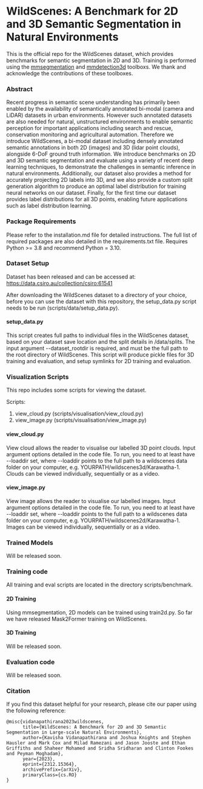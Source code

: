 # WildScenes: A Benchmark for 2D and 3D Semantic Segmentation in Natural Environments

This is the official repo for the WildScenes dataset, which provides benchmarks for semantic segmentation in 2D and 3D. Training is performed using the [mmsegmentation](https://github.com/open-mmlab/mmsegmentation) and [mmdetection3d](https://github.com/open-mmlab/mmdetection3d) toolboxs. We thank and acknowledge the contributions of these toolboxes.

### Abstract

Recent progress in semantic scene understanding has primarily been enabled by the availability of semantically annotated bi-modal (camera and LiDAR) datasets in urban environments. However such annotated datasets are also needed for natural, unstructured environments to enable semantic perception for important applications including search and rescue, conservation monitoring and agricultural automation. Therefore we introduce WildScenes, a bi-modal dataset including densely annotated semantic annotations in both 2D (images) and 3D (lidar point clouds), alongside 6-DoF ground truth information. We introduce benchmarks on 2D and 3D semantic segmentation and evaluate using a variety of recent deep learning techniques, to demonstrate the challenges in semantic inference in natural environments. Additionally, our dataset also provides a method for accurately projecting 2D labels into 3D, and we also provide a custom split generation algorithm to produce an optimal label distribution for training neural networks on our dataset. Finally, for the first time our dataset provides label distributions for all 3D points, enabling future applications such as label distribution learning.

### Package Requirements

Please refer to the installation.md file for detailed instructions. The full list of required packages are also detailed in the requirements.txt file. Requires Python >= 3.8 and recommend Python = 3.10.

### Dataset Setup

Dataset has been released and can be accessed at: https://data.csiro.au/collection/csiro:61541

After downloading the WildScenes dataset to a directory of your choice, before you can use the dataset with this repository, the setup_data.py script needs to be run (scripts/data/setup_data.py).

#### setup_data.py

This script creates full paths to individual files in the WildScenes dataset, based on your dataset save location and the split details in /data/splits.
The input argument --dataset_rootdir is required, and must be the full path to the root directory of WildScenes. 
This script will produce pickle files for 3D training and evaluation, and setup symlinks for 2D training and evaluation.

### Visualization Scripts

This repo includes some scripts for viewing the dataset.

Scripts:
1) view_cloud.py (scripts/visualisation/view_cloud.py)
2) view_image.py (scripts/visualisation/view_image.py)

#### view_cloud.py

View cloud allows the reader to visualise our labelled 3D point clouds. Input argument options detailed in the code file. 
To run, you need to at least have --loaddir set, where --loaddir points to the full path to a wildscenes data folder on 
your computer, e.g. YOURPATH/wildscenes3d/Karawatha-1. Clouds can be viewed individually, sequentially or as a video.

#### view_image.py

View image allows the reader to visualise our labelled images. Input argument options detailed in the code file. 
To run, you need to at least have --loaddir set, where --loaddir points to the full path to a wildscenes data folder on 
your computer, e.g. YOURPATH/wildscenes2d/Karawatha-1. Images can be viewed individually, sequentially or as a video.

### Trained Models

Will be released soon.

### Training code

All training and eval scripts are located in the directory scripts/benchmark.

#### 2D Training

Using mmsegmentation, 2D models can be trained using train2d.py. 
So far we have released Mask2Former training on WildScenes.

#### 3D Training

Will be released soon.

### Evaluation code

Will be released soon.

### Citation
<p>
If you find this dataset helpful for your research, please cite our paper using the following reference:

```
@misc{vidanapathirana2023wildscenes,
      title={WildScenes: A Benchmark for 2D and 3D Semantic Segmentation in Large-scale Natural Environments}, 
      author={Kavisha Vidanapathirana and Joshua Knights and Stephen Hausler and Mark Cox and Milad Ramezani and Jason Jooste and Ethan Griffiths and Shaheer Mohamed and Sridha Sridharan and Clinton Fookes and Peyman Moghadam},
      year={2023},
      eprint={2312.15364},
      archivePrefix={arXiv},
      primaryClass={cs.RO}
}
```
